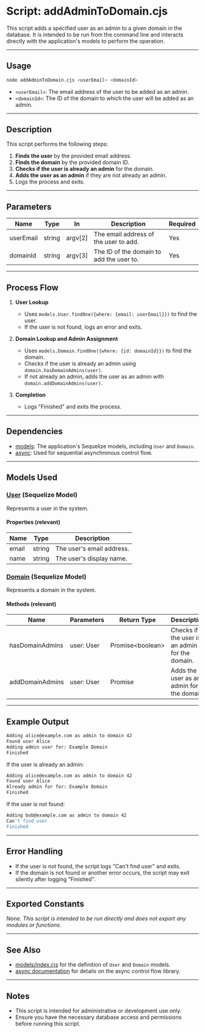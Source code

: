 # Script: addAdminToDomain.cjs

This script adds a specified user as an admin to a given domain in the database. It is intended to be run from the command line and interacts directly with the application's models to perform the operation.

---

## Usage

```bash
node addAdminToDomain.cjs <userEmail> <domainId>
```

- `<userEmail>`: The email address of the user to be added as an admin.
- `<domainId>`: The ID of the domain to which the user will be added as an admin.

---

## Description

This script performs the following steps:

1. **Finds the user** by the provided email address.
2. **Finds the domain** by the provided domain ID.
3. **Checks if the user is already an admin** for the domain.
4. **Adds the user as an admin** if they are not already an admin.
5. Logs the process and exits.

---

## Parameters

| Name        | Type   | In      | Description                                 | Required |
|-------------|--------|---------|---------------------------------------------|----------|
| userEmail   | string | argv[2] | The email address of the user to add.       | Yes      |
| domainId    | string | argv[3] | The ID of the domain to add the user to.    | Yes      |

---

## Process Flow

1. **User Lookup**
   - Uses `models.User.findOne({where: {email: userEmail}})` to find the user.
   - If the user is not found, logs an error and exits.

2. **Domain Lookup and Admin Assignment**
   - Uses `models.Domain.findOne({where: {id: domainId}})` to find the domain.
   - Checks if the user is already an admin using `domain.hasDomainAdmins(user)`.
   - If not already an admin, adds the user as an admin with `domain.addDomainAdmins(user)`.

3. **Completion**
   - Logs "Finished" and exits the process.

---

## Dependencies

- [models](../models/index.cjs): The application's Sequelize models, including `User` and `Domain`.
- [async](https://caolan.github.io/async/): Used for sequential asynchronous control flow.

---

## Models Used

### [User](../models/index.cjs) (Sequelize Model)
Represents a user in the system.

#### Properties (relevant)
| Name   | Type   | Description                |
|--------|--------|----------------------------|
| email  | string | The user's email address.  |
| name   | string | The user's display name.   |

### [Domain](../models/index.cjs) (Sequelize Model)
Represents a domain in the system.

#### Methods (relevant)
| Name                | Parameters         | Return Type | Description                                      |
|---------------------|--------------------|-------------|--------------------------------------------------|
| hasDomainAdmins     | user: User         | Promise\<boolean\> | Checks if the user is an admin for the domain.   |
| addDomainAdmins     | user: User         | Promise     | Adds the user as an admin for the domain.        |

---

## Example Output

```bash
Adding alice@example.com as admin to domain 42
Found user Alice
Adding admin user for: Example Domain
Finished
```

If the user is already an admin:

```bash
Adding alice@example.com as admin to domain 42
Found user Alice
Already admin for for: Example Domain
Finished
```

If the user is not found:

```bash
Adding bob@example.com as admin to domain 42
Can't find user
Finished
```

---

## Error Handling

- If the user is not found, the script logs "Can't find user" and exits.
- If the domain is not found or another error occurs, the script may exit silently after logging "Finished".

---

## Exported Constants

_None. This script is intended to be run directly and does not export any modules or functions._

---

## See Also

- [models/index.cjs](../models/index.cjs) for the definition of `User` and `Domain` models.
- [async documentation](https://caolan.github.io/async/) for details on the async control flow library.

---

## Notes

- This script is intended for administrative or development use only.
- Ensure you have the necessary database access and permissions before running this script.
